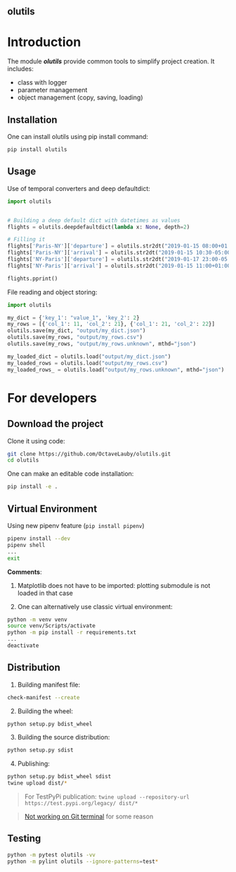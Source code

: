 olutils
---


# Introduction

The module ***olutils*** provide common tools to simplify project creation. It includes:
- class with logger
- parameter management
- object management (copy, saving, loading)


## Installation

One can install olutils using pip install command:

```bash
pip install olutils
```


## Usage


Use of temporal converters and deep defaultdict:

```python
import olutils


# Building a deep default dict with datetimes as values
flights = olutils.deepdefaultdict(lambda x: None, depth=2)

# Filling it
flights['Paris-NY']['departure'] = olutils.str2dt("2019-01-15 08:00+01:00")
flights['Paris-NY']['arrival'] = olutils.str2dt("2019-01-15 10:30-05:00")
flights['NY-Paris']['departure'] = olutils.str2dt("2019-01-17 23:00-05:00")
flights['NY-Paris']['arrival'] = olutils.str2dt("2019-01-15 11:00+01:00")

flights.pprint()
```


File reading and object storing:

```python
import olutils

my_dict = {'key_1': "value_1", 'key_2': 2}
my_rows = [{'col_1': 11, 'col_2': 21}, {'col_1': 21, 'col_2': 22}]
olutils.save(my_dict, "output/my_dict.json")
olutils.save(my_rows, "output/my_rows.csv")
olutils.save(my_rows, "output/my_rows.unknown", mthd="json")

my_loaded_dict = olutils.load("output/my_dict.json")
my_loaded_rows = olutils.load("output/my_rows.csv")
my_loaded_rows_ = olutils.load("output/my_rows.unknown", mthd="json")
```



# For developers

## Download the project

Clone it using code:

```bash
git clone https://github.com/OctaveLauby/olutils.git
cd olutils
```

One can make an editable code installation:

```bash
pip install -e .
```


## Virtual Environment

Using new pipenv feature (`pip install pipenv`)

```bash
pipenv install --dev
pipenv shell
...
exit
```


**Comments**:

1. Matplotlib does not have to be imported: plotting submodule is not loaded in that case

2. One can alternatively use classic virtual environment:

```bash
python -m venv venv
source venv/Scripts/activate
python -m pip install -r requirements.txt
...
deactivate
```


## Distribution


1. Building manifest file:

```bash
check-manifest --create
```

2. Building the wheel:

```bash
python setup.py bdist_wheel
```

3. Building the source distribution:

```bash
python setup.py sdist
```

4. Publishing:

```bash
python setup.py bdist_wheel sdist
twine upload dist/*
```

> For TestPyPi publication:  `twine upload --repository-url https://test.pypi.org/legacy/ dist/* `


> [Not working on Git terminal](https://github.com/pypa/packaging-problems/issues/197) for some reason



## Testing

```bash
python -m pytest olutils -vv
python -m pylint olutils --ignore-patterns=test*
```
